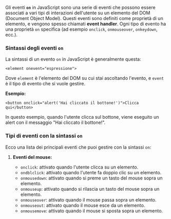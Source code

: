 Gli eventi **`on`** in JavaScript sono una serie di eventi che possono essere associati a vari tipi di interazioni dell'utente su un elemento del DOM (Document Object Model). Questi eventi sono definiti come proprietà di un elemento, e vengono spesso chiamati **event handler**. Ogni tipo di evento ha una proprietà `on` specifica (ad esempio `onclick`, `onmouseover`, `onkeydown`, ecc.).

### Sintassi degli eventi `on`

La sintassi di un evento `on` in JavaScript è generalmente questa:

`<element onevent="espressione">`

Dove `element` è l'elemento del DOM su cui stai ascoltando l'evento, e `event` è il tipo di evento che si vuole gestire.

**Esempio:**

`<button onclick="alert('Hai cliccato il bottone!')">Clicca qui</button>`

In questo esempio, quando l'utente clicca sul bottone, viene eseguito un alert con il messaggio "Hai cliccato il bottone!".

### Tipi di eventi con la sintassi `on`

Ecco una lista dei principali eventi che puoi gestire con la sintassi `on`:

1. **Eventi del mouse:**
    
    - `onclick`: attivato quando l'utente clicca su un elemento.
    - `ondblclick`: attivato quando l'utente fa doppio clic su un elemento.
    - `onmousedown`: attivato quando si preme un tasto del mouse sopra un elemento.
    - `onmouseup`: attivato quando si rilascia un tasto del mouse sopra un elemento.
    - `onmouseover`: attivato quando il mouse passa sopra un elemento.
    - `onmouseout`: attivato quando il mouse esce da un elemento.
    - `onmousemove`: attivato quando il mouse si sposta sopra un elemento.
    
    